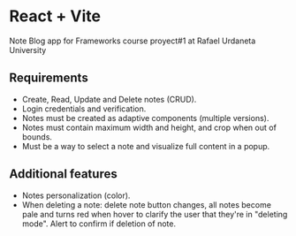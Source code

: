 # React + Vite

Note Blog app for Frameworks course proyect#1 at Rafael Urdaneta University 

## Requirements

- Create, Read, Update and Delete notes (CRUD).
- Login credentials and verification.
- Notes must be created as adaptive components (multiple versions).
- Notes must contain maximum width and height, and crop when out of bounds.
- Must be a way to select a note and visualize full content in a popup.

## Additional features

- Notes personalization (color).
- When deleting a note: delete note button changes, all notes become pale and turns red when hover to clarify the user that they're in "deleting mode". Alert to confirm if deletion of note.